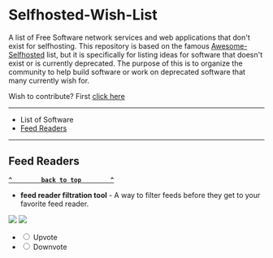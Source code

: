 # Selfhosted-Wish-List

A list of Free Software network services and web applications that don't exist for selfhosting. This repository is based on the famous [Awesome-Selfhosted](https://github.com/Kickball/awesome-selfhosted/blob/master/README.md) list, but it is specifically for listing ideas for software that doesn't exist or is currently deprecated. The purpose of this is to organize the community to help build software or work on deprecated software that many currently wish for.

Wish to contribute? First [click here](/Contribute.md)

--------------------

- List of Software
- [Feed Readers](#feed-readers)
--------------------

<!-- BEGIN SOFTWARE LIST -->
## Feed Readers

**[`^        back to top        ^`](#)**

- **feed reader filtration tool** - A way to filter feeds before they get to your favorite feed reader.

[![](https://api.gh-polls.com/poll/01DBBMNZEY9NAVBPHRRJTXN5KQ/Want)](https://api.gh-polls.com/poll/01DBBMNZEY9NAVBPHRRJTXN5KQ/Want/vote) [![](https://api.gh-polls.com/poll/01DBBMNZEY9NAVBPHRRJTXN5KQ/Don't%20want)](https://api.gh-polls.com/poll/01DBBMNZEY9NAVBPHRRJTXN5KQ/Don't%20want/vote)


<ul class="vote">
  <li class="vote__item">
    <input class="vote__control" type="radio" name="vote1" id="upvote1">
    <label class="vote__label vote__label--upvote" for="upvote1">
      <span class="vote__content">Upvote</span>
    </label>
  </li>
  <li class="vote__item">
    <input class="vote__control" type="radio" name="vote1" id="downvote1">
    <label class="vote__label vote__label--downvote" for="downvote1">
      <span class="vote__content">Downvote</span>
    </label>
  </li>
</ul>
